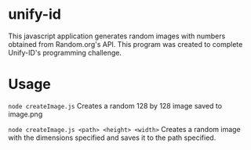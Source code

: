 # unify-id

This javascript application generates random images with numbers obtained from Random.org's API. This program was created to complete Unify-ID's programming challenge.

# Usage
`node createImage.js`
Creates a random 128 by 128 image saved to image.png

`node createImage.js <path> <height> <width>`
Creates a random image with the dimensions specified and saves it to the path specified.